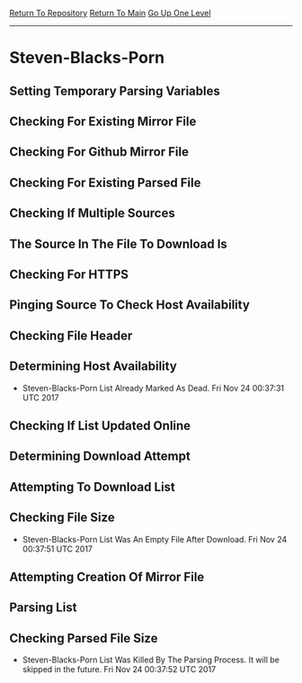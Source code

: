 [Return To Repository](https://github.com/deathbybandaid/piholeparser/)
[Return To Main](https://github.com/deathbybandaid/piholeparser/blob/master/RecentRunLogs/Mainlog.md)
[Go Up One Level](https://github.com/deathbybandaid/piholeparser/blob/master/RecentRunLogs/TopLevelScripts/30-Processing-Blacklists.md)
____________________________________
# Steven-Blacks-Porn
## Setting Temporary Parsing Variables
## Checking For Existing Mirror File
## Checking For Github Mirror File
## Checking For Existing Parsed File
## Checking If Multiple Sources
## The Source In The File To Download Is
## Checking For HTTPS
## Pinging Source To Check Host Availability
## Checking File Header
## Determining Host Availability
* Steven-Blacks-Porn List Already Marked As Dead. Fri Nov 24 00:37:31 UTC 2017
## Checking If List Updated Online
## Determining Download Attempt
## Attempting To Download List
## Checking File Size
* Steven-Blacks-Porn List Was An Empty File After Download. Fri Nov 24 00:37:51 UTC 2017
## Attempting Creation Of Mirror File
## Parsing List
## Checking Parsed File Size
* Steven-Blacks-Porn List Was Killed By The Parsing Process. It will be skipped in the future. Fri Nov 24 00:37:52 UTC 2017
